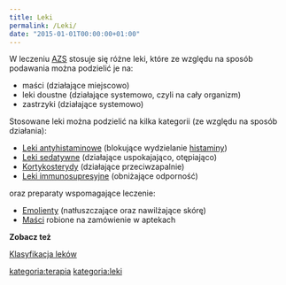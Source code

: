 ```yaml
---
title: Leki
permalink: /Leki/
date: "2015-01-01T00:00:00+01:00"
---
```


W leczeniu [AZS](/atopedia/AZS "wikilink") stosuje się różne leki, które ze względu na sposób podawania można podzielić je na:

-   maści (działające miejscowo)
-   leki doustne (działające systemowo, czyli na cały organizm)
-   zastrzyki (działające systemowo)

Stosowane leki można podzielić na kilka kategorii (ze względu na sposób działania):

-   [Leki antyhistaminowe](/atopedia/Leki_antyhistaminowe "wikilink") (blokujące wydzielanie [histaminy](/atopedia/Histamina "wikilink"))
-   [Leki sedatywne](/atopedia/Leki_sedatywne "wikilink") (działające uspokajająco, otępiająco)
-   [Kortykosterydy](/atopedia/Kortykosterydy "wikilink") (działające przeciwzapalnie)
-   [Leki immunosupresyjne](/atopedia/Leki_immunosupresyjne "wikilink") (obniżające odporność)

oraz preparaty wspomagające leczenie:

-   [Emolienty](/atopedia/Emolienty "wikilink") (natłuszczające oraz nawilżające skórę)
-   [Maści](/atopedia/Maść "wikilink") robione na zamówienie w aptekach

**Zobacz też**

[Klasyfikacja leków](/atopedia/Klasyfikacja_leków "wikilink")

[kategoria:terapia](/atopedia/kategoria:terapia "wikilink") [kategoria:leki](/atopedia/kategoria:leki "wikilink")